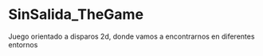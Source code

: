 # SinSalida_TheGame
 Juego orientado a disparos 2d, donde vamos a encontrarnos en diferentes entornos
